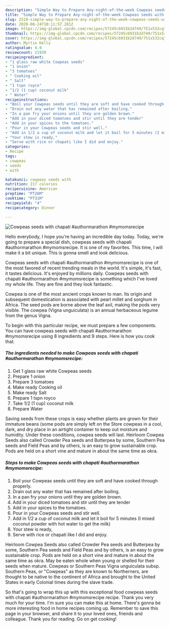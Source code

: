 ```yaml
---
description: "Simple Way to Prepare Any-night-of-the-week Cowpeas seeds with chapati #authormarathon #mymomsrecipe"
title: "Simple Way to Prepare Any-night-of-the-week Cowpeas seeds with chapati #authormarathon #mymomsrecipe"
slug: 2519-simple-way-to-prepare-any-night-of-the-week-cowpeas-seeds-with-chapati-authormarathon-mymomsrecipe
date: 2020-08-24T10:11:57.281Z
image: https://img-global.cpcdn.com/recipes/57245cb931b2d749/751x532cq70/cowpeas-seeds-with-chapati-authormarathon-mymomsrecipe-recipe-main-photo.jpg
thumbnail: https://img-global.cpcdn.com/recipes/57245cb931b2d749/751x532cq70/cowpeas-seeds-with-chapati-authormarathon-mymomsrecipe-recipe-main-photo.jpg
cover: https://img-global.cpcdn.com/recipes/57245cb931b2d749/751x532cq70/cowpeas-seeds-with-chapati-authormarathon-mymomsrecipe-recipe-main-photo.jpg
author: Myrtie Kelly
ratingvalue: 4.9
reviewcount: 21939
recipeingredient:
- "1 glass raw white Cowpeas seeds"
- "1 onion"
- "3 tomatoes"
- " Cooking oil"
- " Salt"
- "1 tspn royco"
- "1/2 (1 cup) coconut milk"
- " Water"
recipeinstructions:
- "Boil your Cowpeas seeds until they are soft and have cooked through properly."
- "Drain out any water that has remained after boiling."
- "In a pan fry your onions until they are golden brown."
- "Add in your diced tomatoes and stir until they are tender"
- "Add in your spices to the tomatoes."
- "Pour in your Cowpeas seeds and stir well."
- "Add in 1/2 a cup of coconut milk and let it boil for 5 minutes (I mixed coconut powder with hot water to get the milk)"
- "Your stew is ready,"
- "Serve with rice or chapati like I did and enjoy."
categories:
- Recipe
tags:
- cowpeas
- seeds
- with

katakunci: cowpeas seeds with 
nutrition: 217 calories
recipecuisine: American
preptime: "PT26M"
cooktime: "PT31M"
recipeyield: "4"
recipecategory: Dinner

---
```



![Cowpeas seeds with chapati #authormarathon #mymomsrecipe](https://img-global.cpcdn.com/recipes/57245cb931b2d749/751x532cq70/cowpeas-seeds-with-chapati-authormarathon-mymomsrecipe-recipe-main-photo.jpg)

Hello everybody, I hope you're having an incredible day today. Today, we're going to prepare a special dish, cowpeas seeds with chapati #authormarathon #mymomsrecipe. It is one of my favorites. This time, I will make it a bit unique. This is gonna smell and look delicious.

Cowpeas seeds with chapati #authormarathon #mymomsrecipe is one of the most favored of recent trending meals in the world. It's simple, it's fast, it tastes delicious. It's enjoyed by millions daily. Cowpeas seeds with chapati #authormarathon #mymomsrecipe is something which I've loved my whole life. They are fine and they look fantastic.

Cowpea is one of the most ancient crops known to man. Its origin and subsequent domestication is associated with pearl millet and sorghum in Africa. The seed pods are borne above the leaf axil, making the pods very visible. The cowpea (Vigna unguiculata) is an annual herbaceous legume from the genus Vigna.


To begin with this particular recipe, we must prepare a few components. You can have cowpeas seeds with chapati #authormarathon #mymomsrecipe using 8 ingredients and 9 steps. Here is how you cook that.

<!--inarticleads1-->

##### The ingredients needed to make Cowpeas seeds with chapati #authormarathon #mymomsrecipe:

1. Get 1 glass raw white Cowpeas seeds
1. Prepare 1 onion
1. Prepare 3 tomatoes
1. Make ready  Cooking oil
1. Make ready  Salt
1. Prepare 1 tspn royco
1. Take 1/2 (1 cup) coconut milk
1. Prepare  Water


Saving seeds from these crops is easy whether plants are grown for their immature beans (some pods are simply left on the Store cowpeas in a cool, dark, and dry place in an airtight container to keep out moisture and humidity. Under these conditions, cowpea seeds will last. Heirloom Cowpea Seeds also called Crowder Pea seeds and Butterpea by some, Southern Pea seeds and Field Peas and by others, is an easy to grow sustainable crop. Pods are held on a short vine and mature in about the same time as okra. 

<!--inarticleads2-->

##### Steps to make Cowpeas seeds with chapati #authormarathon #mymomsrecipe:

1. Boil your Cowpeas seeds until they are soft and have cooked through properly.
1. Drain out any water that has remained after boiling.
1. In a pan fry your onions until they are golden brown.
1. Add in your diced tomatoes and stir until they are tender
1. Add in your spices to the tomatoes.
1. Pour in your Cowpeas seeds and stir well.
1. Add in 1/2 a cup of coconut milk and let it boil for 5 minutes (I mixed coconut powder with hot water to get the milk)
1. Your stew is ready,
1. Serve with rice or chapati like I did and enjoy.


Heirloom Cowpea Seeds also called Crowder Pea seeds and Butterpea by some, Southern Pea seeds and Field Peas and by others, is an easy to grow sustainable crop. Pods are held on a short vine and mature in about the same time as okra. May be eaten whole when young or shelled for their seeds when mature. Cowpeas or Southern Peas Vigna unguiculata subsp. Southern Peas, or &#34;Cowpeas&#34; as they are known to Northerners, are thought to be native to the continent of Africa and brought to the United States in early Colonial times during the slave trade. 

So that's going to wrap this up with this exceptional food cowpeas seeds with chapati #authormarathon #mymomsrecipe recipe. Thank you very much for your time. I'm sure you can make this at home. There's gonna be more interesting food in home recipes coming up. Remember to save this page in your browser, and share it to your loved ones, friends and colleague. Thank you for reading. Go on get cooking!
